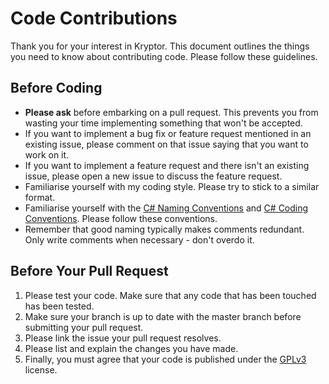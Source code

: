 # Code Contributions
Thank you for your interest in Kryptor. This document outlines the things you need to know about contributing code. Please follow these guidelines.

## Before Coding
- **Please ask** before embarking on a pull request. This prevents you from wasting your time implementing something that won't be accepted.
- If you want to implement a bug fix or feature request mentioned in an existing issue, please comment on that issue saying that you want to work on it.
- If you want to implement a feature request and there isn't an existing issue, please open a new issue to discuss the feature request.
- Familiarise yourself with my coding style. Please try to stick to a similar format.
- Familiarise yourself with the [C# Naming Conventions](https://www.c-sharpcorner.com/UploadFile/8a67c0/C-Sharp-coding-standards-and-naming-conventions/) and [C# Coding Conventions](https://docs.microsoft.com/en-us/dotnet/csharp/programming-guide/inside-a-program/coding-conventions). Please follow these conventions.
- Remember that good naming typically makes comments redundant. Only write comments when necessary - don't overdo it.

## Before Your Pull Request
1. Please test your code. Make sure that any code that has been touched has been tested.
2. Make sure your branch is up to date with the master branch before submitting your pull request.
3. Please link the issue your pull request resolves.
4. Please list and explain the changes you have made.
5. Finally, you must agree that your code is published under the [GPLv3](https://github.com/Kryptor-Software/Kryptor/blob/master/LICENSE) license.
